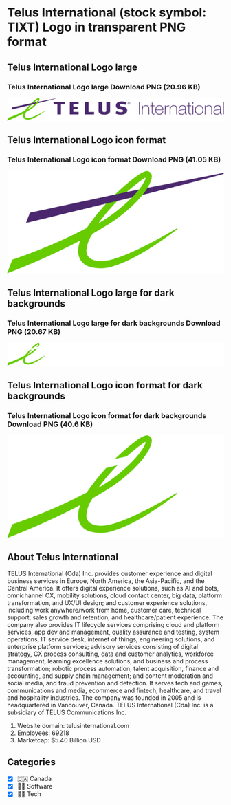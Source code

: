 # Telus International (stock symbol: TIXT) Logo in transparent PNG format

## Telus International Logo large

### Telus International Logo large Download PNG (20.96 KB)

![Telus International Logo large Download PNG (20.96 KB)](/img/orig/TIXT_BIG-afeb81fc.png)

## Telus International Logo icon format

### Telus International Logo icon format Download PNG (41.05 KB)

![Telus International Logo icon format Download PNG (41.05 KB)](/img/orig/TIXT-9d999619.png)

## Telus International Logo large for dark backgrounds

### Telus International Logo large for dark backgrounds Download PNG (20.67 KB)

![Telus International Logo large for dark backgrounds Download PNG (20.67 KB)](/img/orig/TIXT_BIG.D-4d9be963.png)

## Telus International Logo icon format for dark backgrounds

### Telus International Logo icon format for dark backgrounds Download PNG (40.6 KB)

![Telus International Logo icon format for dark backgrounds Download PNG (40.6 KB)](/img/orig/TIXT.D-93fbb817.png)

## About Telus International

TELUS International (Cda) Inc. provides customer experience and digital business services in Europe, North America, the Asia-Pacific, and the Central America. It offers digital experience solutions, such as AI and bots, omnichannel CX, mobility solutions, cloud contact center, big data, platform transformation, and UX/UI design; and customer experience solutions, including work anywhere/work from home, customer care, technical support, sales growth and retention, and healthcare/patient experience. The company also provides IT lifecycle services comprising cloud and platform services, app dev and management, quality assurance and testing, system operations, IT service desk, internet of things, engineering solutions, and enterprise platform services; advisory services consisting of digital strategy, CX process consulting, data and customer analytics, workforce management, learning excellence solutions, and business and process transformation; robotic process automation, talent acquisition, finance and accounting, and supply chain management; and content moderation and social media, and fraud prevention and detection. It serves tech and games, communications and media, ecommerce and fintech, healthcare, and travel and hospitality industries. The company was founded in 2005 and is headquartered in Vancouver, Canada. TELUS International (Cda) Inc. is a subsidiary of TELUS Communications Inc.

1. Website domain: telusinternational.com
2. Employees: 69218
3. Marketcap: $5.40 Billion USD


## Categories
- [x] 🇨🇦 Canada
- [x] 👨‍💻 Software
- [x] 👩‍💻 Tech
